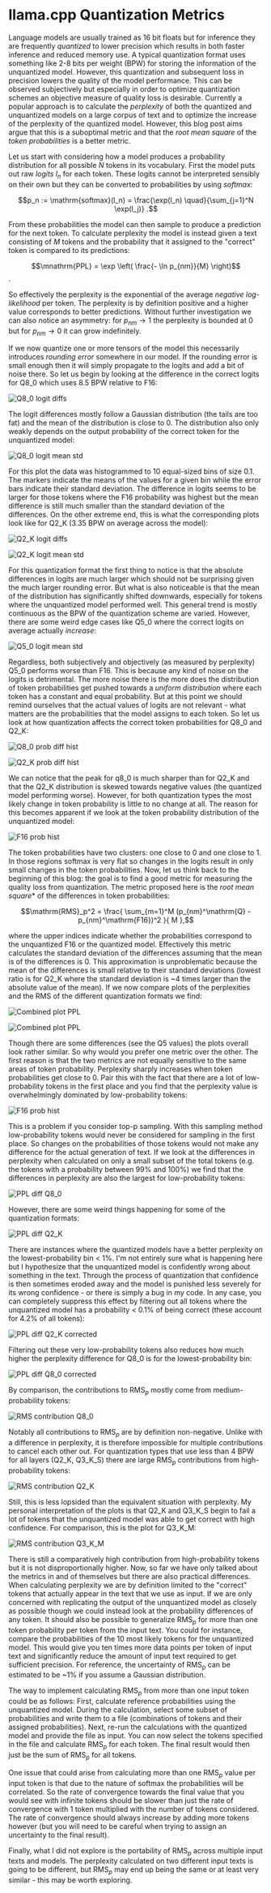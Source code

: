 # llama.cpp Quantization Metrics

Language models are usually trained as 16 bit floats but for inference they are frequently *quantized* to lower precision which results in both faster inference and reduced memory use.
A typical quantization format uses something like 2-8 bits per weight (BPW) for storing the information of the unquantized model.
However, this quantization and subsequent loss in precision lowers the quality of the model performance.
This can be observed subjectively but especially in order to optimize quantization schemes an objective measure of quality loss is desirable.
Currently a popular approach is to calculate the *perplexity* of both the quantized and unquantized models on a large corpus of text and to optimize the increase of the perplexity of the quantized model.
However, this blog post aims argue that this is a suboptimal metric and that the *root mean square* of the *token probabilities* is a better metric.

Let us start with considering how a model produces a probability distribution for all possible $N$ tokens in its vocabulary.
First the model puts out raw *logits* $l_n$ for each token.
These logits cannot be interpreted sensibly on their own but they can be converted to probabilities by using *softmax*:

$$p_n := \mathrm{softmax}(l_n) = \frac{\exp(l_n) \quad}{\sum_{j=1}^N \exp(l_j)} .$$

From these probabilities the model can then sample to produce a prediction for the next token.
To calculate perplexity the model is instead given a text consisting of $M$ tokens and the probability that it assigned to the "correct" token is compared to its predictions:

$$\mnathrm{PPL} = \exp \left( \frac{- \ln p_{nm}}{M} \right)$$.

So effectively the perplexity is the exponential of the average *negative log-likelihood* per token.
The perplexity is by definition positive and a higher value corresponds to better predictions.
Without further investigation we can also notice an asymmetry:
for $p_{nm} \rightarrow 1$ the perplexity is bounded at 0 but for $p_{nm} \rightarrow 0$ it can grow indefinitely.

If we now quantize one or more tensors of the model this necessarily introduces *rounding error* somewhere in our model.
If the rounding error is small enough then it will simply propagate to the logits and add a bit of noise there.
So let us begin by looking at the difference in the correct logits for Q8_0 which uses 8.5 BPW relative to F16:

![Q8_0 logit diffs](plots/logit_diff_hist/logit_diff_hist_q8_0.png)

The logit differences mostly follow a Gaussian distribution (the tails are too fat) and the mean of the distribution is close to 0.
The distribution also only weakly depends on the output probability of the correct token for the unquantized model:

![Q8_0 logit mean std](plots/logit_mean_std/logit_mean_std_q8_0.png)

For this plot the data was histogrammed to 10 equal-sized bins of size 0.1.
The markers indicate the means of the values for a given bin while the error bars indicate their standard deviation.
The difference in logits seems to be larger for those tokens where the F16 probability was highest but the mean difference is still much smaller than the standard deviation of the differences.
On the other extreme end, this is what the corresponding plots look like for Q2_K (3.35 BPW on average across the model):

![Q2_K logit diffs](plots/logit_diff_hist/logit_diff_hist_q2_k.png)

![Q2_K logit mean std](plots/logit_mean_std/logit_mean_std_q2_k.png)

For this quantization format the first thing to notice is that the absolute differences in logits are much larger which should not be surprising given the much larger rounding error.
But what is also noticeable is that the mean of the distribution has significantly shifted downwards, especially for tokens where the unquantized model performed well.
This general trend is mostly continuous as the BPW of the quantization scheme are varied.
However, there are some weird edge cases like Q5_0 where the correct logits on average actually *increase*:

![Q5_0 logit mean std](plots/logit_mean_std/logit_mean_std_q5_0.png)

Regardless, both subjectively and objectively (as measured by perplexity) Q5_0 performs worse than F16.
This is because any kind of noise on the logits is detrimental.
The more noise there is the more does the distribution of token probabilities get pushed towards a *uniform distribution* where each token has a constant and equal probability.
But at this point we should remind ourselves that the actual values of logits are not relevant - what matters are the probabilities that the model assigns to each token.
So let us look at how quantization affects the correct token probabilities for Q8\_0 and Q2\_K:


![Q8_0 prob diff hist](plots/prob_diff_hist/prob_diff_hist_q8_0.png)

![Q2_K prob diff hist](plots/prob_diff_hist/prob_diff_hist_q2_k.png)

We can notice that the peak for q8\_0 is much sharper than for Q2\_K and that the Q2_K distribution is skewed towards negative values (the quantized model performing worse). However, for both quantization types the most likely change in token probability is little to no change at all.
The reason for this becomes apparent if we look at the token probability distribution of the unquantized model:

![F16 prob hist](plots/prob_hist_f16.png)

The token probabilities have two clusters: one close to 0 and one close to 1.
In those regions softmax is very flat so changes in the logits result in only small changes in the token probabilities.
Now, let us think back to the beginning of this blog: the goal is to find a good metric for measuring the quality loss from quantization.
The metric proposed here is the *root mean square** of the differences in token probabilities:

$$\mathrm{RMS}_p^2 = \frac{ \sum_{m=1}^M (p_{nm}^\mathrm{Q} - p_{nm}^\mathrm{F16})^2 }{ M },$$

where the upper indices indicate whether the probabilities correspond to the unquantized F16 or the quantized model.
Effectively this metric calculates the standard deviation of the differences assuming that the mean is of the differences is 0.
This approximation is unproblematic because the mean of the differences is small relative to their standard deviations (lowest ratio is for Q2_K where the standard deviation is ~4 times larger than the absolute value of the mean).
If we now compare plots of the perplexities and the RMS of the different quantization formats we find:

![Combined plot PPL](plots/combined/combined_perplexity.png)

![Combined plot PPL](plots/combined/combined_rms_probs.png)

Though there are some differences (see the Q5 values) the plots overall look rather similar.
So why would you prefer one metric over the other.
The first reason is that the two metrics are not equally sensitive to the same areas of token probability.
Perplexity sharply increases when token probabilities get close to 0.
Pair this with the fact that there are a lot of low-probability tokens in the first place and you find that the perplexity value is overwhelmingly dominated by low-probability tokens:

![F16 prob hist](plots/ppl_contributions_f16.png)

This is a problem if you consider top-p sampling.
With this sampling method low-probability tokens would never be considered for sampling in the first place.
So changes on the probabilities of those tokens would not make any difference for the actual generation of text.
If we look at the differences in perplexity when calculated on only a small subset of the total tokens (e.g. the tokens with a probability between 99% and 100%) we find that the differences in perplexity are also the largest for low-probability tokens:

![PPL diff Q8_0](plots/ppl_diff/ppl_diff_q8_0.png)

However, there are some weird things happening for some of the quantization formats:

![PPL diff Q2_K](plots/ppl_diff/ppl_diff_q2_k.png)

There are instances where the quantized models have a better perplexity on the lowest-probability bin < 1%.
I'm not entirely sure what is happening here but I hypothesize that the unquantized model is confidently wrong about something in the text.
Through the process of quantization that confidence is then sometimes eroded away and the model is punished less severely for its wrong confidence - or there is simply a bug in my code.
In any case, you can completely suppress this effect by filtering out all tokens where the unquantized model has a probability < 0.1% of being correct (these account for 4.2% of all tokens):

![PPL diff Q2_K corrected](plots/ppl_diff/ppl_diff_corrected_q2_k.png)

Filtering out these very low-probability tokens also reduces how much higher the perplexity difference for Q8_0 is for the lowest-probability bin:

![PPL diff Q8_0 corrected](plots/ppl_diff/ppl_diff_corrected_q8_0.png)

By comparison, the contributions to $\mathrm{RMS}_p$ mostly come from medium-probability tokens:

![RMS contribution Q8_0](plots/prob_rms_contribution/prob_rms_contribution_q8_0.png)

Notably all contributions to $\mathrm{RMS}_p$ are by definition non-negative.
Unlike with a difference in perplexity, it is therefore impossible for multiple contributions to cancel each other out.
For quantization types that use less than 4 BPW for all layers (Q2\_K, Q3\_K\_S) there are large $\mathrm{RMS}_p$ contributions from high-probability tokens:

![RMS contribution Q2_K](plots/prob_rms_contribution/prob_rms_contribution_q2_k.png)

Still, this is less lopsided than the equivalent situation with perplexity.
My personal interpretation of the plots is that Q2\_K and Q3\_K\_S begin to fail a lot of tokens that the unquantized model was able to get correct with high confidence.
For comparison, this is the plot for Q3\_K\_M:

![RMS contribution Q3_K_M](plots/prob_rms_contribution/prob_rms_contribution_q3_k_m.png)

There is still a comparatively high contribution from high-probability tokens but it is not disproportionally higher.
Now, so far we have only talked about the metrics in and of themselves but there are also practical differences.
When calculating perplexity we are by definition limited to the "correct" tokens that actually appear in the text that we use as input.
If we are only concerned with replicating the output of the unquantized model as closely as possible though we could instead look at the probability differences of any token.
It should also be possible to generalize $\mathrm{RMS}_p$ for more than one token probability per token from the input text.
You could for instance, compare the probabilities of the 10 most likely tokens for the unquantized model.
This would give you ten times more data points per token of input text and significantly reduce the amount of input text required to get sufficient precision.
For reference, the uncertainty of $\mathrm{RMS}_p$ can be estimated to be ~1% if you assume a Gaussian distribution.

The way to implement calculating $\mathrm{RMS}_p$ from more than one input token could be as follows:
First, calculate reference probabilities using the unquantized model.
During the calculation, select some subset of probabilities and write them to a file (combinations of tokens and their assigned probabilities).
Next, re-run the calculations with the quantized model and provide the file as input.
You can now select the tokens specified in the file and calculate $\mathrm{RMS}_p$ for each token.
The final result would then just be the sum of $\mathrm{RMS}_p$ for all tokens.

One issue that could arise from calculating more than one $\mathrm{RMS}_p$ value per input token is that due to the nature of softmax the probabilities will be correlated.
So the rate of convergence towards the final value that you would see with infinite tokens should be slower than just the rate of convergence with 1 token multiplied with the number of tokens considered.
The rate of convergence should always increase by adding more tokens however (but you will need to be careful when trying to assign an uncertainty to the final result).

Finally, what I did not explore is the portability of $\mathrm{RMS}_p$ across multiple input texts and models.
The perplexity calculated on two different input texts is going to be different, but $\mathrm{RMS}_p$ may end up being the same or at least very similar - this may be worth exploring.
